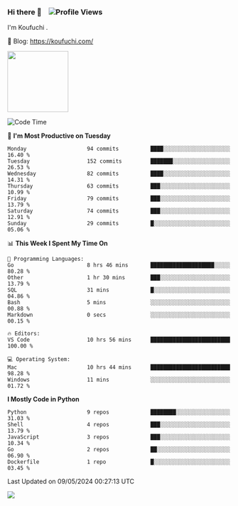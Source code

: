 ### Hi there 👋 &nbsp;&nbsp; ![Profile Views](https://komarev.com/ghpvc/?username=Koufuchi&base=200)

I'm Koufuchi . 

📔 Blog: <https://koufuchi.com/>

<img align="" height="137px" src="https://github-readme-stats-seven-nu-30.vercel.app/api?username=Koufuchi&hide=issues,contribs&hide_rank=true&show_icons=true&line_height=21&theme=radical&locale=en" />
<!-- <img align="" height="137px" src="https://github-readme-stats-seven-nu-30.vercel.app/api/top-langs/?username=Koufuchi&layout=compact&hide=blade,html,css,pug,scss&theme=radical&locale=en" /> -->

<!--START_SECTION:waka-->
![Code Time](http://img.shields.io/badge/Code%20Time-558%20hrs%2014%20mins-blue)

📅 **I'm Most Productive on Tuesday** 

```text
Monday                   94 commits          ████░░░░░░░░░░░░░░░░░░░░░   16.40 % 
Tuesday                  152 commits         ███████░░░░░░░░░░░░░░░░░░   26.53 % 
Wednesday                82 commits          ████░░░░░░░░░░░░░░░░░░░░░   14.31 % 
Thursday                 63 commits          ███░░░░░░░░░░░░░░░░░░░░░░   10.99 % 
Friday                   79 commits          ███░░░░░░░░░░░░░░░░░░░░░░   13.79 % 
Saturday                 74 commits          ███░░░░░░░░░░░░░░░░░░░░░░   12.91 % 
Sunday                   29 commits          █░░░░░░░░░░░░░░░░░░░░░░░░   05.06 % 
```


📊 **This Week I Spent My Time On** 

```text
💬 Programming Languages: 
Go                       8 hrs 46 mins       ████████████████████░░░░░   80.28 % 
Other                    1 hr 30 mins        ███░░░░░░░░░░░░░░░░░░░░░░   13.79 % 
SQL                      31 mins             █░░░░░░░░░░░░░░░░░░░░░░░░   04.86 % 
Bash                     5 mins              ░░░░░░░░░░░░░░░░░░░░░░░░░   00.88 % 
Markdown                 0 secs              ░░░░░░░░░░░░░░░░░░░░░░░░░   00.15 % 

🔥 Editors: 
VS Code                  10 hrs 56 mins      █████████████████████████   100.00 % 

💻 Operating System: 
Mac                      10 hrs 44 mins      █████████████████████████   98.28 % 
Windows                  11 mins             ░░░░░░░░░░░░░░░░░░░░░░░░░   01.72 % 
```

**I Mostly Code in Python** 

```text
Python                   9 repos             ████████░░░░░░░░░░░░░░░░░   31.03 % 
Shell                    4 repos             ███░░░░░░░░░░░░░░░░░░░░░░   13.79 % 
JavaScript               3 repos             ███░░░░░░░░░░░░░░░░░░░░░░   10.34 % 
Go                       2 repos             ██░░░░░░░░░░░░░░░░░░░░░░░   06.90 % 
Dockerfile               1 repo              █░░░░░░░░░░░░░░░░░░░░░░░░   03.45 % 
```




 Last Updated on 09/05/2024 00:27:13 UTC
<!--END_SECTION:waka-->

![](https://hit.yhype.me/github/profile?user_id=46078832)
